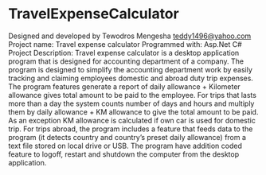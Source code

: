 # TravelExpenseCalculator
Designed and developed by Tewodros Mengesha
teddy1496@yahoo.com
Project name: Travel expense calculator
Programmed with: Asp.Net C#
Project Description: Travel expense calculator is a desktop application program that is designed for accounting department of a company. The program is designed to simplify the accounting department work by easily tracking and claiming employees domestic and abroad duty trip expenses. The program features generate a report of daily allowance + Kilometer allowance gives total amount to be paid to the employee. For trips that lasts more than a day the system counts number of days and hours and multiply them by daily allowance + KM allowance to give the total amount to be paid. As an exception KM allowance is calculated if own car is used for domestic trip. For trips abroad, the program includes a feature that feeds data to the program (it detects country and country’s preset daily allowance) from a text file stored on local drive or USB. The program have addition coded feature to logoff, restart and shutdown the computer from the desktop application.  
